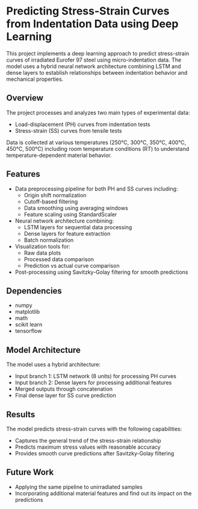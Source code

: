# Predicting Stress-Strain Curves from Indentation Data using Deep Learning

This project implements a deep learning approach to predict stress-strain curves of irradiated Eurofer 97 steel using micro-indentation data. The model uses a hybrid neural network architecture combining LSTM and dense layers to establish relationships between indentation behavior and mechanical properties.

## Overview

The project processes and analyzes two main types of experimental data:
- Load-displacement (PH) curves from indentation tests
- Stress-strain (SS) curves from tensile tests

Data is collected at various temperatures (250°C, 300°C, 350°C, 400°C, 450°C, 500°C) including room temperature conditions (RT) to understand temperature-dependent material behavior.

## Features

- Data preprocessing pipeline for both PH and SS curves including:
  - Origin shift normalization
  - Cutoff-based filtering
  - Data smoothing using averaging windows
  - Feature scaling using StandardScaler
- Neural network architecture combining:
  - LSTM layers for sequential data processing
  - Dense layers for feature extraction
  - Batch normalization
- Visualization tools for:
  - Raw data plots
  - Processed data comparison
  - Prediction vs actual curve comparison
- Post-processing using Savitzky-Golay filtering for smooth predictions

## Dependencies
- numpy
- matplotlib
- math
- scikit learn
- tensorflow

## Model Architecture

The model uses a hybrid architecture:
- Input branch 1: LSTM network (8 units) for processing PH curves
- Input branch 2: Dense layers for processing additional features
- Merged outputs through concatenation
- Final dense layer for SS curve prediction

## Results

The model predicts stress-strain curves with the following capabilities:

- Captures the general trend of the stress-strain relationship
- Predicts maximum stress values with reasonable accuracy
- Provides smooth curve predictions after Savitzky-Golay filtering

## Future Work

- Applying the same pipeline to unirradiated samples
- Incorporating additional material features and find out its impact on the predictions
